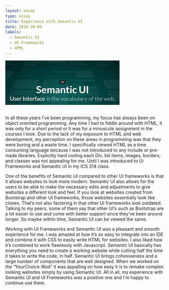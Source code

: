 ```yaml
---
layout: essay
type: essay
title: Experience with Semantic UI
date: 2016-10-06
labels:
  - Semantic UI
  - UI Frameworks
  - HTML
---
```


<img class="ui medium left floated image" src="../images/semantic ui.jpg">

##

In all these years I’ve been programming, my focus has always been on object oriented programming. 
Any time I had to fiddle around with HTML, it was only for a short period or it was for a minuscule assignment in the courses I took. Due to the lack of my exposure to HTML and web development, my perception on these areas in programming was that they 
were boring and a waste time. I specifically viewed HTML as a time consuming language because I was not introduced
to any include or pre-made libraries. Explicitly hard coding each Div, list items, images, borders, and classes was not 
appealing for me. Until I was introduced to Ui Frameworks and Semantic UI in my ICS 314 class.

One of the benefits of Semantic UI compared to other UI frameworks is that it allows websites to look more modern. 
Semantic UI also allows for the users to be able to make the necessary edits and adjustments to give websites a different look and feel. If you look at websites created from Bootstrap and other UI frameworks, those websites essentially look like clones. 
That’s not also factoring in that other UI frameworks look outdated. Talking to my peers, some of them say that other UI’s such as
Bootstrap are a lot easier to use and come with better support since they’ve been around longer. 
So maybe within time, Semantic UI can be viewed the same.

Working with UI Frameworks and Semantic UI was a pleasant and smooth experience for me. 
I was amazed at how it’s so easy to integrate into an IDE and combine it with CSS to easily write HTML for websites. 
I also liked how it’s combined to work flawlessly with Javascript. Semantic UI basically has everything you need to create a working  website while cutting half the time it takes to write the code, in half.
Semantic UI brings cohesiveness and a large number of components that are well designed. 
When we worked on the “YourChoice Wod” it was appalling on how easy it is to remake complex looking websites simply by using Semantic UI. All in all, my experience with Semantic UI and UI Frameworks was a positive one and I'm happy to continue use them.
